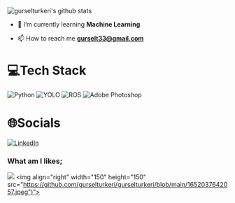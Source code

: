 ![gurselturkeri's github stats](https://github-readme-stats.vercel.app/api?username=gurselturkeri&show_icons=true&theme=tokyonight)
- 🌱 I’m currently learning **Machine Learning**

- 📫 How to reach me **gurselt33@gmail.com**

# 💻Tech Stack
![Python](https://img.shields.io/badge/python-3670A0?style=plastic&logo=python&logoColor=ffdd54) ![YOLO](https://img.shields.io/badge/YOLO-00FFFF?style=plastic&logo=YOLO&logoColor=black) ![ROS](https://img.shields.io/badge/ROS-22314E?style=plastic&logo=ROS&logoColor=white) ![Adobe Photoshop](https://img.shields.io/badge/Adobe%20Photoshop-31A8FF?style=plastic&logo=Adobe%20Photoshop&logoColor=white) 

# 🌐Socials
[![LinkedIn](https://img.shields.io/badge/LinkedIn-%230077B5.svg?logo=linkedin&logoColor=white)](https://linkedin.com/in/gürseltürkeri)  

### What am I likes;
![](https://media2.giphy.com/media/D7VSawZA4nLcJZUFLI/giphy.gif?cid=790b7611c26a43629e31de3da73ea93896f9d6019e9264f0&rid=giphy.gif)
<img align="right" width="150" height="150" src="https://github.com/gurselturkeri/gurselturkeri/blob/main/1652037642057.jpeg")"></a>

<!--
**gurselturkeri/gurselturkeri** is a ✨ _special_ ✨ repository because its `README.md` (this file) appears on your GitHub profile.

Here are some ideas to get you started:

- 🔭 I’m currently working on ...
- 🌱 I’m currently learning ...
- 👯 I’m looking to collaborate on ...
- 🤔 I’m looking for help with ...
- 💬 Ask me about ...
- 📫 How to reach me: ...
- 😄 Pronouns: ...
- ⚡ Fun fact: ...
-->
